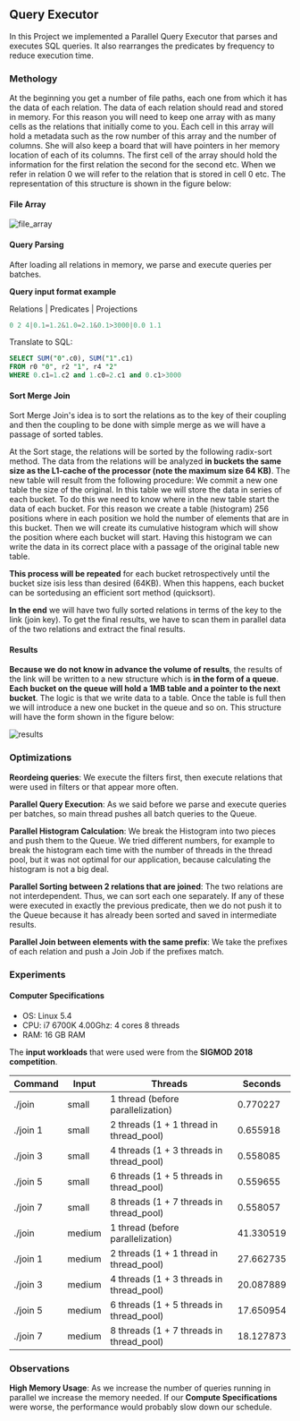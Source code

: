 ## Query Executor

In this Project we implemented a Parallel Query Executor that parses and executes SQL queries. 
It also rearranges the predicates by frequency to reduce execution time.

### Methology

At the beginning you get a number of file paths, each one from which it has the data of each relation. 
The data of each relation should read and stored in memory. For this reason you will need to keep one array with as many 
cells as the relations that initially come to you. Each cell in this array will hold a metadata such as the row number of this 
array and the number of columns. She will also keep a board that will have pointers in her memory location of each of its columns. 
The first cell of the array should hold the information for the first relation the second for the second etc. When we refer in 
relation 0 we will refer to the relation that is stored in cell 0 etc. The representation of this structure is shown in the figure below:

#### File Array

![file_array](https://user-images.githubusercontent.com/48658768/89515187-75aa5f00-d7df-11ea-966a-e738b5ab4e82.png)

#### Query Parsing
After loading all relations in memory, we parse and execute queries per batches.

**Query input format example**

Relations | Predicates | Projections
```c
0 2 4|0.1=1.2&1.0=2.1&0.1>3000|0.0 1.1
```

Translate to SQL:
```sql
SELECT SUM("0".c0), SUM("1".c1)
FROM r0 "0", r2 "1", r4 "2"
WHERE 0.c1=1.c2 and 1.c0=2.c1 and 0.c1>3000
```

#### Sort Merge Join

Sort Merge Join's idea is to sort the relations as to the key of their coupling and then the coupling to be done with simple 
merge as we will have a passage of sorted tables.

At the Sort stage, the relations will be sorted by the following radix-sort method. The data from the relations will be 
analyzed **in buckets the same size as the L1-cache of the processor (note the maximum size 64 KB)**. The new table will result from 
the following procedure: We commit a new one table the size of the original. In this table we will store the data in series of 
each bucket. To do this we need to know where in the new table start the data of each bucket. For this reason we create a table (histogram) 
256 positions where in each position we hold the number of elements that are in this bucket. Then we will create its cumulative 
histogram which will show the position where each bucket will start. Having this histogram we can write the data in its correct 
place with a passage of the original table new table.

**This process will be repeated** for each bucket retrospectively until the bucket size isis less than desired (64KB). When this happens, 
each bucket can be sortedusing an efficient sort method (quicksort).

**In the end** we will have two fully sorted relations in terms of the key to the link (join key). To get the final results, 
we have to scan them in parallel data of the two relations and extract the final results.

#### Results

**Because we do not know in advance the volume of results**, the results of the link will be written to a new structure which is **in the form of a queue**. 
**Each bucket on the queue will hold a 1MB table and a pointer to the next bucket**. The logic is that we write data to a table. Once the table is full 
then we will introduce a new one bucket in the queue and so on. This structure will have the form shown in the figure below: 

![results](https://user-images.githubusercontent.com/48658768/89527981-ee66e680-d7f2-11ea-9c14-12cfbed4de94.png)

### Optimizations

**Reordeing queries**: We execute the filters first, then execute relations that were used in filters or that appear more often.

**Parallel Query Execution**: As we said before we parse and execute queries per batches, so main thread pushes all batch 
queries to the Queue.

**Parallel Histogram Calculation**: We break the Histogram into two pieces and push them to the Queue. We tried different numbers, 
for example to break the histogram each time with the number of threads in the thread pool, but it was not optimal for our application, 
because calculating the histogram is not a big deal.

**Parallel Sorting between 2 relations that are joined**: The two relations are not interdependent. Thus, we can sort 
each one separately. If any of these were executed in exactly the previous predicate, then we do not push it to the Queue 
because it has already been sorted and saved in intermediate results.

**Parallel Join between elements with the same prefix**: We take the prefixes of each relation and push a Join Job 
if the prefixes match.

### Experiments

#### Computer Specifications

* OS: Linux 5.4
* CPU: i7 6700K 4.00Ghz: 4 cores 8 threads
* RAM: 16 GB RAM

The **input workloads** that were used were from the **SIGMOD 2018 competition**.

| Command | Input   | Threads                                  | Seconds   |
|---------|---------|------------------------------------------|-----------|
|./join   | small   | 1 thread  (before parallelization)       | 0.770227  |
|./join 1 | small   | 2 threads (1 + 1 thread in thread_pool)  | 0.655918  |
|./join 3 | small   | 4 threads (1 + 3 threads in thread_pool) | 0.558085  |
|./join 5 | small   | 6 threads (1 + 5 threads in thread_pool) | 0.559655  |
|./join 7 | small   | 8 threads (1 + 7 threads in thread_pool) | 0.558057  |
|./join   | medium  | 1 thread  (before parallelization)       | 41.330519 |
|./join 1 | medium  | 2 threads (1 + 1 thread in thread_pool)  | 27.662735 |
|./join 3 | medium  | 4 threads (1 + 3 threads in thread_pool) | 20.087889 |
|./join 5 | medium  | 6 threads (1 + 5 threads in thread_pool) | 17.650954 |
|./join 7 | medium  | 8 threads (1 + 7 threads in thread_pool) | 18.127873 |

### Observations

**High Memory Usage**: As we increase the number of queries running in parallel we increase the memory needed. 
If our **Compute Specifications** were worse, the performance would probably slow down our schedule.